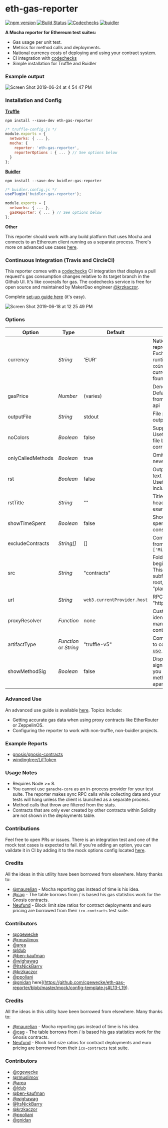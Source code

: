 # eth-gas-reporter

[![npm version](https://badge.fury.io/js/eth-gas-reporter.svg)](https://badge.fury.io/js/eth-gas-reporter)
[![Build Status](https://travis-ci.org/cgewecke/eth-gas-reporter.svg?branch=master)](https://travis-ci.org/cgewecke/eth-gas-reporter)
[![Codechecks](https://raw.githubusercontent.com/codechecks/docs/master/images/badges/badge-default.svg?sanitize=true)](https://codechecks.io)
[![buidler](https://buidler.dev/buidler-plugin-badge.svg?1)](https://github.com/cgewecke/buidler-gas-reporter)

**A Mocha reporter for Ethereum test suites:**

- Gas usage per unit test.
- Metrics for method calls and deployments.
- National currency costs of deploying and using your contract system.
- CI integration with [codechecks](http://codechecks.io)
- Simple installation for Truffle and Buidler

### Example output

![Screen Shot 2019-06-24 at 4 54 47 PM](https://user-images.githubusercontent.com/7332026/60059336-fa502180-96a0-11e9-92b8-3dd436a9b2f1.png)

### Installation and Config

**[Truffle](https://www.trufflesuite.com/docs)**

```
npm install --save-dev eth-gas-reporter
```

```javascript
/* truffle-config.js */
module.exports = {
  networks: { ... },
  mocha: {
    reporter: 'eth-gas-reporter',
    reporterOptions : { ... } // See options below
  }
};
```

**[Buidler](https://buidler.dev)**

```
npm install --save-dev buidler-gas-reporter
```

```javascript
/* buidler.config.js */
usePlugin('buidler-gas-reporter');

module.exports = {
  networks: { ... },
  gasReporter: { ... } // See options below
};
```

**Other**

This reporter should work with any build platform that uses Mocha and
connects to an Ethereum client running as a separate process. There's more on advanced use cases
[here](https://github.com/cgewecke/eth-gas-reporter/blob/master/docs/advanced.md).

### Continuous Integration (Travis and CircleCI)

This reporter comes with a [codechecks](http://codechecks.io) CI integration that
displays a pull request's gas consumption changes relative to its target branch in the Github UI.
It's like coveralls for gas. The codechecks service is free for open source and maintained by MakerDao engineer [@krzkaczor](https://github.com/krzkaczor).

Complete [set-up guide here](https://github.com/cgewecke/eth-gas-reporter/blob/master/docs/codechecks.md) (it's easy).

![Screen Shot 2019-06-18 at 12 25 49 PM](https://user-images.githubusercontent.com/7332026/59713894-47298900-91c5-11e9-8083-233572787cfa.png)

### Options

| Option            | Type                   | Default                     | Description                                                                                                                                                                                                                                  |
| ----------------- | ---------------------- | --------------------------- | -------------------------------------------------------------------------------------------------------------------------------------------------------------------------------------------------------------------------------------------- |
| currency          | _String_               | 'EUR'                       | National currency to represent gas costs in. Exchange rates loaded at runtime from the `coinmarketcap` api. Available currency codes can be found [here](https://coinmarketcap.com/api/documentation/v1/#section/Standards-and-Conventions). |
| gasPrice          | _Number_               | (varies)                    | Denominated in `gwei`. Default is loaded at runtime from the `eth gas station` api                                                                                                                                                           |
| outputFile        | _String_               | stdout                      | File path to write report output to                                                                                                                                                                                                          |
| noColors          | _Boolean_              | false                       | Suppress report color. Useful if you are printing to file b/c terminal colorization corrupts the text.                                                                                                                                       |
| onlyCalledMethods | _Boolean_              | true                        | Omit methods that are never called from report.                                                                                                                                                                                              |
| rst               | _Boolean_              | false                       | Output with a reStructured text code-block directive. Useful if you want to include report in RTD                                                                                                                                            |
| rstTitle          | _String_               | ""                          | Title for reStructured text header (See Travis for example output)                                                                                                                                                                           |
| showTimeSpent     | _Boolean_              | false                       | Show the amount of time spent as well as the gas consumed                                                                                                                                                                                    |
| excludeContracts  | _String[]_             | []                          | Contract names to exclude from report. Ex: `['Migrations']`                                                                                                                                                                                  |
| src               | _String_               | "contracts"                 | Folder in root directory to begin search for `.sol` files. This can also be a path to a subfolder relative to the root, e.g. "planets/annares/contracts"                                                                                     |
| url               | _String_               | `web3.currentProvider.host` | RPC client url (ex: "http://localhost:8545")                                                                                                                                                                                                 |
| proxyResolver     | _Function_             | none                        | Custom method to resolve identity of methods managed by a proxy contract.                                                                                                                                                                    |
| artifactType      | _Function_ or _String_ | "truffle-v5"                | Compilation artifact format to consume. (See [advanced use](https://github.com/cgewecke/eth-gas-reporter/blob/master/docs/advanced.md).)                                                                                                     |
| showMethodSig     | _Boolean_              | false                       | Display complete method signatures. Useful when you have overloaded methods you can't tell apart.                                                                                                                                            |

### Advanced Use

An advanced use guide is available [here](https://github.com/cgewecke/eth-gas-reporter/blob/master/docs/advanced.md). Topics include:

- Getting accurate gas data when using proxy contracts like EtherRouter or ZeppelinOS.
- Configuring the reporter to work with non-truffle, non-buidler projects.

### Example Reports

- [gnosis/gnosis-contracts](https://github.com/cgewecke/eth-gas-reporter/blob/master/docs/gnosis.md)
- [windingtree/LifToken](https://github.com/cgewecke/eth-gas-reporter/blob/master/docs/lifToken.md)

### Usage Notes

- Requires Node >= 8.
- You cannot use `ganache-core` as an in-process provider for your test suite. The reporter makes sync RPC calls
  while collecting data and your tests will hang unless the client is launched as a separate process.
- Method calls that throw are filtered from the stats.
- Contracts that are only ever created by other contracts within Solidity are not shown in the deployments table.

### Contributions

Feel free to open PRs or issues. There is an integration test and one of the mock test cases is expected to fail. If you're adding an option, you can vaildate it in CI by adding it to the mock options config located [here](https://github.com/cgewecke/eth-gas-reporter/blob/master/mock/config-template.js#L13-L19).

### Credits

All the ideas in this utility have been borrowed from elsewhere. Many thanks to:

- [@maurelian](https://github.com/maurelian) - Mocha reporting gas instead of time is his idea.
- [@cag](https://github.com/cag) - The table borrows from / is based his gas statistics work for the Gnosis contracts.
- [Neufund](https://github.com/Neufund/ico-contracts) - Block limit size ratios for contract deployments and euro pricing are borrowed from their `ico-contracts` test suite.

### Contributors

- [@cgewecke](https://github.com/cgewecke)
- [@rmuslimov](https://github.com/rmuslimov)
- [@area](https://github.com/area)
- [@ldub](https://github.com/ldub)
- [@ben-kaufman](https://github.com/ben-kaufman)
- [@wighawag](https://github.com/wighawag)
- [@ItsNickBarry](https://github.com/ItsNickBarry)
- [@krzkaczor](https://github.com/krzkaczor)
- [@ppoliani](https://github.com/@ppoliani)
- [@gnidan](https://github.com/gnidan)
  here](https://github.com/cgewecke/eth-gas-reporter/blob/master/mock/config-template.js#L13-L19).

### Credits

All the ideas in this utility have been borrowed from elsewhere. Many thanks to:

- [@maurelian](https://github.com/maurelian) - Mocha reporting gas instead of time is his idea.
- [@cag](https://github.com/cag) - The table borrows from / is based his gas statistics work for the Gnosis contracts.
- [Neufund](https://github.com/Neufund/ico-contracts) - Block limit size ratios for contract deployments and euro pricing are borrowed from their `ico-contracts` test suite.

### Contributors

- [@cgewecke](https://github.com/cgewecke)
- [@rmuslimov](https://github.com/rmuslimov)
- [@area](https://github.com/area)
- [@ldub](https://github.com/ldub)
- [@ben-kaufman](https://github.com/ben-kaufman)
- [@wighawag](https://github.com/wighawag)
- [@ItsNickBarry](https://github.com/ItsNickBarry)
- [@krzkaczor](https://github.com/krzkaczor)
- [@ppoliani](https://github.com/@ppoliani)
- [@gnidan](https://github.com/gnidan)
